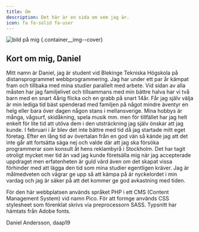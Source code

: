 ```yaml
---
title: Om
description: Det här är en sida om vem jag är.
icon: fa fa-solid fa-user
---
```


![bild på mig](%assets_url%/img/dreamland.jpg) {.container__img--cover}

## Kort om mig, Daniel

Mitt namn är Daniel, jag är student vid Blekinge Tekniska Högskola på 
distansprogrammet webbprogrammering. Jag har under ett par år kämpat fram och tillbaka med mina 
studier parallelt med arbete. Vid sidan av alla måsten har jag familjelivet och tillsammans med 
min bättre halva har vi två barn med en snart 4årig flicka och en grabb på snart 14år. Får jag 
själv välja är min lediga tid bäst spenderad med familjen på något mindre äventyr en helg eller 
bara över dagen någon stans i mellansverige. Mina hobbys är många, vågsurf, skidåkning, spela 
musik mm. men för tillfället har jag helt enkelt för lite tid att utöva dem i den utsträckning 
jag själv önskar att jag kunde. I februari i år blev det inte bättre med tid då jag startade 
mitt eget företag. Efter en lång tid av övertalan från en god vän så kände jag att det inte går att
fortsätta säga nej och valde där att jag ska försöka programmerar som konsult åt hens reklambyrå 
i Stockholm. Det har tagit otroligt mycket mer tid än vad jag kunde företsälla mig när jag 
accepterade uppdraget men erfatenheten är guld värd även om det skapat vissa förhinder med att 
lägga den tid som mina studier egentligen kräver. Jag är målmedveten och vägrar ge upp så att 
kämpa på är nyckelordet i min vardag och jag är säker på att det kommer ge god avkastning med 
tiden.

För den här webbplatsen används språket PHP i ett CMS (Content Management 
System) vid namn Pico. För att formge används CSS stylesheet som förenklat skrivs via 
preprocessorn SASS. Typsnitt har hämtats från Adobe fonts.

Daniel Andersson, daap19
